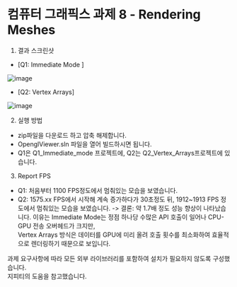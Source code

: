 # 컴퓨터 그래픽스 과제 8 - Rendering Meshes
1. 결과 스크린샷  

- [Q1: Immediate Mode ]

![image](https://github.com/user-attachments/assets/038008f4-299c-468c-9b55-eeb68e7fb07a)

- [Q2: Vertex Arrays]

![image](https://github.com/user-attachments/assets/0b136824-9f88-498f-83a7-fe0859fb611c)


2. 실행 방법

- zip파일을 다운로드 하고 압축 해제합니다.  
- OpenglViewer.sln 파일을 열어 빌드하시면 됩니다.
- Q1은 Q1_Immediate_mode 프로젝트에, Q2는 Q2_Vertex_Arrays프로젝트에 있습니다.

3. Report FPS

- Q1:
  처음부터 1100 FPS정도에서 멈춰있는 모습을 보였습니다.
- Q2:
  1575.xx FPS에서 시작해 계속 증가하다가 30초정도 뒤, 1912~1913 FPS 정도에서 멈춰있는 모습을 보였습니다.
->  결론: 약 1.7배 정도 성능 향상이 나타났습니다. 이유는 Immediate Mode는 정점 하나당 수많은 API 호출이 일어나 CPU-GPU 전송 오버헤드가 크지만,  
       Vertex Arrays 방식은 데이터를 GPU에 미리 올려 호출 횟수를 최소화하여 효율적으로 렌더링하기 때문으로 보입니다.

       
과제 요구사항에 따라 모든 외부 라이브러리를 포함하여 설치가 필요하지 않도록 구성했습니다.  
지피티의 도움을 참고했습니다.  
